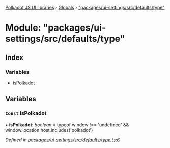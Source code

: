 [Polkadot JS UI libraries](../README.md) › [Globals](../globals.md) › ["packages/ui-settings/src/defaults/type"](_packages_ui_settings_src_defaults_type_.md)

# Module: "packages/ui-settings/src/defaults/type"

## Index

### Variables

* [isPolkadot](_packages_ui_settings_src_defaults_type_.md#const-ispolkadot)

## Variables

### `Const` isPolkadot

• **isPolkadot**: *boolean* = typeof window !== 'undefined' && window.location.host.includes('polkadot')

*Defined in [packages/ui-settings/src/defaults/type.ts:6](https://github.com/polkadot-js/ui/blob/4c58f4864/packages/ui-settings/src/defaults/type.ts#L6)*
